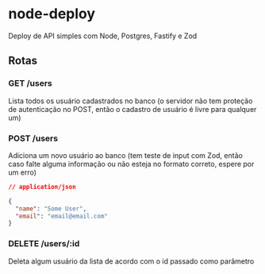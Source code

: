 # node-deploy
Deploy de API simples com Node, Postgres, Fastify e Zod

## Rotas

### GET /users
Lista todos os usuário cadastrados no banco (o servidor não tem proteção de autenticação no POST, então o cadastro de usuário é livre para qualquer um)

### POST /users
Adiciona um novo usuário ao banco (tem teste de input com Zod, então caso falte alguma informação ou não esteja no formato correto, espere por um erro)

```json
// application/json

{
  "name": "Some User",
  "email": "email@email.com"
}
```

### DELETE /users/:id
Deleta algum usuário da lista de acordo com o id passado como parâmetro